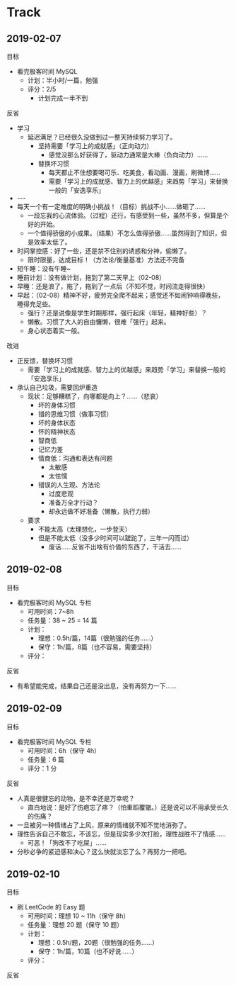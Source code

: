 # Track

## 2019-02-07

目标

- 看完极客时间 MySQL
    - 计划：半小时/一篇，勉强
    - 评分：2/5
        - 计划完成一半不到

反省

- 学习
    - 延迟满足？已经很久没做到过一整天持续努力学习了。
        - 坚持需要「学习上的成就感」（正向动力）
            - 感觉没那么好获得了，驱动力通常是大棒（负向动力）……
        - 替换坏习惯
            - 每天都止不住想要喝可乐、吃美食，看动画、漫画，刷微博……
            - 需要「学习上的成就感、智力上的优越感」来趋势「学习」来替换一般的「安逸享乐」
- \-\-\-
- 每天一个有一定难度的明确小挑战！（目标）挑战不小……做砸了……
    - 一段忘我的心流体验。（过程）还行，有感受到一些，虽然不多，但算是个好的开始。
    - 一个值得骄傲的小成果。（结果）不怎么值得骄傲……虽然得到了知识，但是效率太低了。
- 时间掌控感：好了一些，还是禁不住别的诱惑和分神，偷懒了。
    - 限时限量，达成目标！（方法论/衡量基准）方法还不完备
- 短午睡：没有午睡~
- 睡前计划：没有做计划，拖到了第二天早上（02-08）
- 早睡：还是浪了，拖了，拖到了一点后（不知不觉，时间流走得很快）
- 早起：（02-08）精神不好，疲劳完全爬不起来；感觉还不如闹钟响得晚些，睡得充足些。
    - 强行？还是说像是学生时期那样，强行起床（年轻，精神好些）？
    - 懒散。习惯了大人的自由慵懒，很难「强行」起来。
    - 身心状态着实一般。

改进

- 正反馈，替换坏习惯
    - 需要「学习上的成就感、智力上的优越感」来趋势「学习」来替换一般的「安逸享乐」
- 承认自己垃圾，需要回炉重造
    - 现状：足够糟糕了，向哪都是向上？……（悲哀）
        - 坏的身体习惯
        - 错的思维习惯（做事习惯）
        - 坏的身体状态
        - 怀的精神状态
        - 智商低
        - 记忆力差
        - 情商低：沟通和表达有问题
            - 太敏感
            - 太怯懦
        - 错误的人生观、方法论
            - 过度悲观
            - 准备万全才行动？
            - 却永远做不好准备（懒散，执行力弱）
    - 要求
        - 不能太高（太理想化，一步登天）
        - 但是不能太低（没多少时间可以蹉跎了，三年一闪而过）
            - 废话……反省不出啥有价值的东西了，干活去……

## 2019-02-08

目标

- 看完极客时间 MySQL 专栏
    - 可用时间：7~8h
    - 任务量：38 ~ 25 = 14 篇
    - 计划：
        - 理想：0.5h/篇，14篇（很勉强的任务……）
        - 保守：1h/篇，8篇（也不容易，需要坚持）
    - 评分：

反省

- 有希望能完成，结果自己还是没出息，没有再努力一下……

## 2019-02-09

目标

- 看完极客时间 MySQL 专栏
    - 可用时间：6h（保守 4h）
    - 任务量：6 篇
    - 评分：1 分

反省

- 人真是很健忘的动物，是不幸还是万幸呢？
    - 直白地说：是好了伤疤忘了疼？（怕重蹈覆辙。）还是说可以不用承受长久的伤痛？
- 一旦被另一种情绪占了上风，原来的情绪就不知不觉地消弥了。
- 理性告诉自己不敢忘，不该忘，但是现实多少次打脸，理性战胜不了情感……
    - 可恶！「狗改不了吃屎」……
- 分秒必争的紧迫感和决心？这么快就淡忘了么？再努力一把吧。

## 2019-02-10

目标

- 刷 LeetCode 的 Easy 题
    - 可用时间：理想 10 ~ 11h（保守 8h）
    - 任务量：理想 20 题（保守 10 题）
    - 计划：
        - 理想：0.5h/题，20题（很勉强的任务……）
        - 保守：1h/篇，10篇（也不好说……）
    - 评分：

反省
